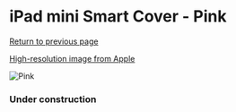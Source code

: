 # iPad mini Smart Cover - Pink

[Return to previous page](/ipad_mini)

[High-resolution image from Apple](https://store.storeimages.cdn-apple.com/8756/as-images.apple.com/is/MD968?wid=4500&hei=4500&fmt=png)

<div style="width: 384px"><img src="/everyphone/MD968.png" alt="Pink"></div>

### Under construction
